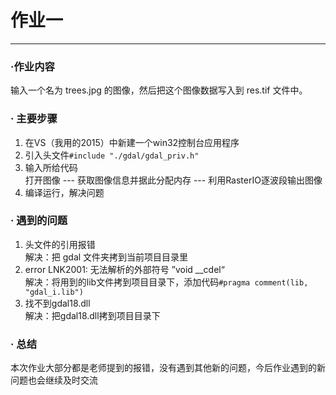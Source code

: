 # 作业一
***
###  ·作业内容
输入一个名为 trees.jpg 的图像，然后把这个图像数据写入到 res.tif 文件中。
###  · 主要步骤
1.  在VS（我用的2015）中新建一个win32控制台应用程序
2.  引入头文件`#include "./gdal/gdal_priv.h" `
3.  输入所给代码   
打开图像 --- 获取图像信息并据此分配内存 --- 利用RasterIO逐波段输出图像
4.  编译运行，解决问题
###  · 遇到的问题
1. 头文件的引用报错  
解决：把 gdal 文件夹拷到当前项目目录里
2. error LNK2001: 无法解析的外部符号 ”void __cdel“   
解决：将用到的lib文件拷到项目目录下，添加代码`#pragma comment(lib, "gdal_i.lib")`
3. 找不到gdal18.dll   
解决：把gdal18.dll拷到项目目录下
###  · 总结
   本次作业大部分都是老师提到的报错，没有遇到其他新的问题，今后作业遇到的新问题也会继续及时交流

